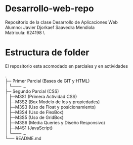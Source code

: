 # Desarrollo-web-repo
Repositorio de la clase Desarrollo de Aplicaciones Web \
Alumno: Javier Djorkaef Saavedra Mendiola \
Matricula: 624198 \

# Estructura de folder

El repositorio esta acomodado en parciales y en actividades

. \
├─ Primer Parcial (Bases de GIT y HTML) \
│ └─── ...\
├─ Segundo Parcial (CSS)\
│ ├─M3S1 (Primera Actividad CSS)\
│ ├─M3S2 (Box Modelo de los y propiedades)\
│ ├─M3S3 (Uso de Float y posicionamiento)\
│ ├─M3S4 (Uso de FlexBox)\
│ ├─M3S5 (Uso de GridBox)\
│ ├─M3S6 (Media Queries y Diseño Responsivo)\
│ ├─M4S1 (JavaScript)\
│ └─── ...\
└── README.md

